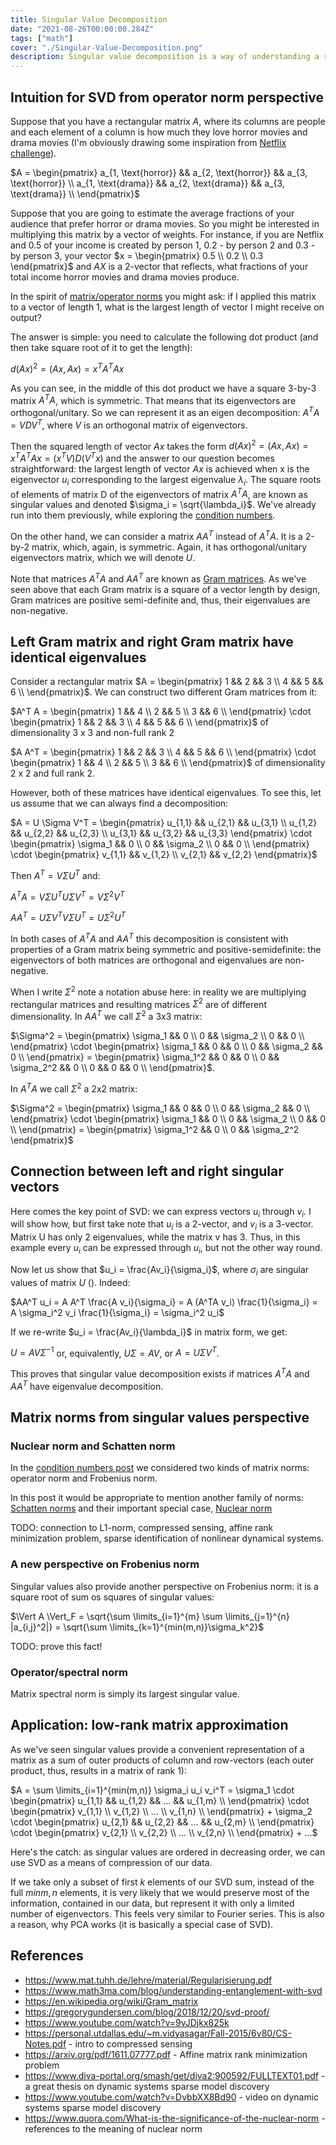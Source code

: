 ```yaml
---
title: Singular Value Decomposition
date: "2021-08-26T00:00:00.284Z"
tags: ["math"]
cover: "./Singular-Value-Decomposition.png"
description: Singular value decomposition is a way of understanding a rectangular (i.e. not necessarily square) matrix from the operator norm standpoint. It is complementary perspective to eigenvalue decomposition that finds numerous application in statistics, machine learning, bioinformatics, quantum computers etc. This post explains its nature and connections to operator norm, least squares fitting, PCA, condition numbers, regularization problems etc.
---
```


Intuition for SVD from operator norm perspective
------------------------------------------------

Suppose that you have a rectangular matrix $A$, where its columns are people and each element of a column is how much
they love horror movies and drama movies (I'm obviously drawing some inspiration from [Netflix challenge](https://en.wikipedia.org/wiki/Netflix_Prize)).

$A = \begin{pmatrix} a_{1, \text{horror}} && a_{2, \text{horror}} && a_{3, \text{horror}} \\ a_{1, \text{drama}} && a_{2, \text{drama}} && a_{3, \text{drama}} \\ \end{pmatrix}$

Suppose that you are going to estimate the average fractions of your audience that prefer horror or drama movies. So you
might be interested in multiplying this matrix by a vector of weights. For instance, if you are Netflix and 0.5 of your income is created by person 1, 0.2 - by person 2 and 0.3 - by person 3, your vector $x = \begin{pmatrix} 0.5 \\ 0.2 \\ 0.3 \end{pmatrix}$ and $AX$ is a 2-vector that reflects, what fractions of your total income horror movies and drama movies produce. 

In the spirit of [matrix/operator norms](https://en.wikipedia.org/wiki/Operator_norm) you might ask: if I applied this 
matrix to a vector of length 1, what is the largest length of vector I might receive on output?

The answer is simple: you need to calculate the following dot product (and then take square root of it to get the length): 

$d(Ax)^2 = (Ax, Ax) = x^T A^T A x$

As you can see, in the middle of this dot product we have a square 3-by-3 matrix $A^T A$, which is symmetric. That means
that its eigenvectors are orthogonal/unitary. So we can represent it as an eigen decomposition: $A^TA = V D V^T$, where $V$ is
an orthogonal matrix of eigenvectors.

Then the squared length of vector $Ax$ takes the form $d(Ax)^2 = (Ax, Ax) = x^T A^T A x = (x^T V) D (V^T x)$ and the 
answer to our question becomes straightforward: the largest length of vector $Ax$ is achieved when x is the eigenvector
$u_i$ corresponding to the largest eigenvalue $\lambda_i$. The square roots of elements of matrix D of the eigenvectors of matrix $A^TA$,
 are known as singular values and denoted $\sigma_i = \sqrt{\lambda_i}$. We've already run into them previously, while exploring the [condition numbers](/2021-08-23-1).

On the other hand, we can consider a matrix $AA^T$ instead of $A^TA$. It is a 2-by-2 matrix, which, again, is symmetric.
Again, it has orthogonal/unitary eigenvectors matrix, which we will denote $U$.

Note that matrices $A^TA$ and $AA^T$ are known as [Gram matrices](https://en.wikipedia.org/wiki/Gram_matrix). As we've 
seen above that each Gram matrix is a square of a vector length by design, Gram matrices are positive semi-definite and, thus, 
their eigenvalues are non-negative.

Left Gram matrix and right Gram matrix have identical eigenvalues
-----------------------------------------------------------------

Consider a rectangular matrix $A = \begin{pmatrix} 1 && 2 && 3 \\ 4 && 5 && 6 \\ \end{pmatrix}$. We can construct two
different Gram matrices from it: 

$A^T A = \begin{pmatrix} 1 && 4 \\ 2 && 5 \\ 3 && 6 \\ \end{pmatrix} \cdot \begin{pmatrix} 1 && 2 && 3 \\ 4 && 5 && 6 \\ \end{pmatrix}$ of dimensionality $3$ x $3$ and non-full rank 2

$A A^T = \begin{pmatrix} 1 && 2 && 3 \\ 4 && 5 && 6 \\ \end{pmatrix} \cdot \begin{pmatrix} 1 && 4 \\ 2 && 5 \\ 3 && 6 \\ \end{pmatrix}$ of dimensionality $2$ x $2$ and full rank 2.

However, both of these matrices have identical eigenvalues. To see this, let us assume that we can always find a decomposition:

$A = U \Sigma V^T = \begin{pmatrix} u_{1,1} && u_{2,1} && u_{3,1} \\ u_{1,2} && u_{2,2} && u_{2,3} \\ u_{3,1} && u_{3,2} && u_{3,3} \end{pmatrix} \cdot \begin{pmatrix} \sigma_1 && 0 \\ 0 && \sigma_2 \\ 0 && 0 \\ \end{pmatrix} \cdot \begin{pmatrix} v_{1,1} && v_{1,2} \\ v_{2,1} && v_{2,2} \end{pmatrix}$



Then $A^T = V \Sigma U^T$ and:

$A^T A = V \Sigma U^T U \Sigma V^T = V \Sigma^2 V^T$

$A A^T = U \Sigma V^T V \Sigma U^T = U \Sigma^2 U^T$

In both cases of $A^T A$ and $AA^T$ this decomposition is consistent with properties of a Gram matrix being symmetric and positive-semidefinite: the eigenvectors of both matrices are orthogonal and eigenvalues are non-negative.

When I write $\Sigma^2$ note a notation abuse here: in reality we are multiplying rectangular matrices and resulting matrices $\Sigma^2$ are of different dimensionality. In $AA^T$ we call $\Sigma^2$ a $3$x$3$ matrix:

$\Sigma^2 = \begin{pmatrix} \sigma_1 && 0 \\ 0 && \sigma_2 \\ 0 && 0 \\ \end{pmatrix} \cdot \begin{pmatrix} \sigma_1 && 0 && 0 \\ 0 && \sigma_2 && 0 \\ \end{pmatrix} = \begin{pmatrix} \sigma_1^2 && 0 && 0 \\ 0 && \sigma_2^2 && 0 \\ 0 && 0 && 0 \\ \end{pmatrix}$.

In $A^T A$ we call $\Sigma^2$ a $2$x$2$ matrix:

$\Sigma^2 = \begin{pmatrix} \sigma_1 && 0 && 0 \\ 0 && \sigma_2 && 0 \\ \end{pmatrix} \cdot \begin{pmatrix} \sigma_1 && 0 \\ 0 && \sigma_2 \\ 0 && 0 \\ \end{pmatrix} = \begin{pmatrix} \sigma_1^2 && 0 \\ 0 && \sigma_2^2 \end{pmatrix}$



Connection between left and right singular vectors
--------------------------------------------------

Here comes the key point of SVD: we can express vectors $u_i$ through $v_i$. I will show how, but first take
note that $u_i$ is a 2-vector, and $v_i$ is a 3-vector. Matrix U has only 2 eigenvalues, while the matrix v has 3. Thus,
in this example every $u_i$ can be expressed through $u_i$, but not the other way round.

Now let us show that $u_i = \frac{Av_i}{\sigma_i}$, where $\sigma_i$ are singular values of matrix $U$ (). Indeed:

$AA^T u_i = A A^T \frac{A v_i}{\sigma_i} = A (A^TA v_i) \frac{1}{\sigma_i} = A \sigma_i^2 v_i \frac{1}{\sigma_i} = \sigma_i^2 u_i$

If we re-write $u_i = \frac{Av_i}{\lambda_i}$ in matrix form, we get: 

$U = A V \Sigma^{-1}$ or, equivalently, $U \Sigma = A V$, or $A = U \Sigma V^T$.

This proves that singular value decomposition exists if matrices $A^TA$ and $AA^T$ have eigenvalue decomposition.

Matrix norms from singular values perspective
---------------------------------------------

### Nuclear norm and Schatten norm

In the [condition numbers post](/2021-08-23-1) we considered two kinds of matrix norms: operator norm and Frobenius norm.

In this post it would be appropriate to mention another family of norms: [Schatten norms](https://en.wikipedia.org/wiki/Schatten_norm)
and their important special case, [Nuclear norm]()

TODO: connection to L1-norm, compressed sensing, affine rank minimization problem, sparse identification of nonlinear dynamical systems.

### A new perspective on Frobenius norm

Singular values also provide another perspective on Frobenius norm: it is a square root of sum os squares of singular values:

$\Vert A \Vert_F = \sqrt{\sum \limits_{i=1}^{m} \sum \limits_{j=1}^{n} |a_{i,j}^2|} = \sqrt{\sum \limits_{k=1}^{min(m,n)}\sigma_k^2}$

TODO: prove this fact!

### Operator/spectral norm

Matrix spectral norm is simply its largest singular value.


Application: low-rank matrix approximation
------------------------------------------

As we've seen singular values provide a convenient representation of a matrix as a sum of outer products of column and row-vectors (each outer product, thus, results in a matrix of rank 1):

$A = \sum \limits_{i=1}^{min(m,n)} \sigma_i u_i v_i^T = \sigma_1 \cdot \begin{pmatrix} u_{1,1} && u_{1,2} && ... && u_{1,m} \\ \end{pmatrix} \cdot \begin{pmatrix} v_{1,1} \\ v_{1,2} \\ ... \\ v_{1,n} \\ \end{pmatrix} + \sigma_2 \cdot \begin{pmatrix} u_{2,1} && u_{2,2} && ... && u_{2,m} \\ \end{pmatrix} \cdot \begin{pmatrix} v_{2,1} \\ v_{2,2} \\ ... \\ v_{2,n} \\ \end{pmatrix} + ...$

Here's the catch: as singular values are ordered in decreasing order, we can use SVD as a means of compression of our data.

If we take only a subset of first $k$ elements of our SVD sum, instead of the full $min{m,n}$ elements, it is very likely that we would preserve most of the information, contained in our data, but
represent it with only a limited number of eigenvectors. This feels very similar to Fourier series. This is also a reason,
why PCA works (it is basically a special case of SVD).

References
----------
 - https://www.mat.tuhh.de/lehre/material/Regularisierung.pdf
 - https://www.math3ma.com/blog/understanding-entanglement-with-svd
 - https://en.wikipedia.org/wiki/Gram_matrix
 - https://gregorygundersen.com/blog/2018/12/20/svd-proof/
 - https://www.youtube.com/watch?v=9vJDjkx825k
 - https://personal.utdallas.edu/~m.vidyasagar/Fall-2015/6v80/CS-Notes.pdf - intro to compressed sensing
 - https://arxiv.org/pdf/1611.07777.pdf - Affine matrix rank minimization problem
 - https://www.diva-portal.org/smash/get/diva2:900592/FULLTEXT01.pdf - a great thesis on dynamic systems sparse model discovery
 - https://www.youtube.com/watch?v=DvbbXX8Bd90 - video on dynamic systems sparse model discovery
 - https://www.quora.com/What-is-the-significance-of-the-nuclear-norm - references to the meaning of nuclear norm